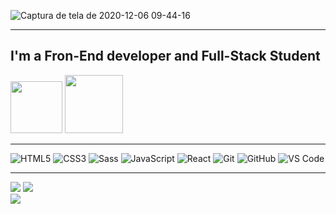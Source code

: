 ![Captura de tela de 2020-12-06 09-44-16](https://user-images.githubusercontent.com/67380973/101280525-6ac10480-37a8-11eb-8823-922e9c310433.png)

---

<!-- <img align="right" alt="GIF" height="160px" src="https://media.giphy.com/media/du3J3cXyzhj75IOgvA/giphy.gif" /> -->


## I'm a Fron-End developer and Full-Stack Student
<a href="https://www.linkedin.com/in/luciano-scalfone/"><img src="https://img.shields.io/badge/linkedin-%230077B5.svg?&style=for-the-badge&logo=linkedin&logoColor=white" width="83"/></a>
<a href="https://www.instagram.com/luciano.scalfone"><img src="https://img.shields.io/badge/instagram-%23E4405F.svg?&style=for-the-badge&logo=instagram&logoColor=white" width="93"/></a>

---

![HTML5](https://img.shields.io/badge/-HTML5-%23E44D27?style=flat-square&logo=html5&logoColor=ffffff)
![CSS3](https://img.shields.io/badge/-CSS3-%231572B6?style=flat-square&logo=css3)
![Sass](https://img.shields.io/badge/-Sass-%23CC6699?style=flat-square&logo=sass&logoColor=ffffff)
![JavaScript](https://img.shields.io/badge/-JavaScript-%23F7DF1C?style=flat-square&logo=javascript&logoColor=000000&labelColor=%23F7DF1C&color=%23FFCE5A)
![React](https://img.shields.io/badge/-React-61DAFB?style=flat-square&logo=react&logoColor=ffffff)
![Git](https://img.shields.io/badge/-Git-%23F05032?style=flat-square&logo=git&logoColor=%23ffffff)
![GitHub](https://img.shields.io/badge/-GitHub-181717?style=flat-square&logo=github)
![VS Code](http://img.shields.io/badge/-VS%20Code-007ACC?style=flat-square&logo=visual-studio-code&logoColor=ffffff)

---

<div display:"flex", justify-content:"space-between">
  <image src="https://github-readme-stats.vercel.app/api?username=Luciano-Scalfone&show_icons=true&theme=radical" />
  <image src="https://github-readme-stats.vercel.app/api/top-langs/?username=Luciano-Scalfone&layout=compact&theme=radical" />
</div>

<img src="http://estruyf-github.azurewebsites.net/api/VisitorHit?user=Luciano-Scalfone&repo=Luciano-Scalfone&countColorcountColor&countColor=%237B1E7B"/>
